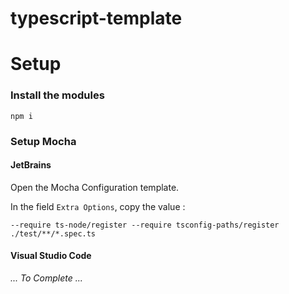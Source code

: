 # typescript-template

# Setup

### Install the modules
```shell script
npm i
```

### Setup Mocha
 #### JetBrains
 Open the Mocha Configuration template.
 
 In the field `Extra Options`, copy the value :
 ```
--require ts-node/register --require tsconfig-paths/register ./test/**/*.spec.ts
```

#### Visual Studio Code

_... To Complete ..._


